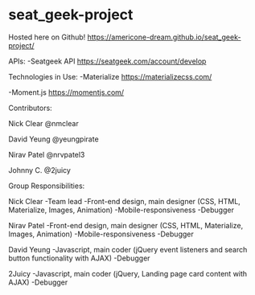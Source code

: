 # seat_geek-project
Hosted here on Github!
https://americone-dream.github.io/seat_geek-project/

APIs:
-Seatgeek API
https://seatgeek.com/account/develop

Technologies in Use:
-Materialize
https://materializecss.com/

-Moment.js
https://momentjs.com/

Contributors:

Nick Clear
@nmclear

David Yeung
@yeungpirate

Nirav Patel
@nrvpatel3

Johnny C.
@2juicy


Group Responsibilities:

Nick Clear
-Team lead
-Front-end design, main designer (CSS, HTML, Materialize, Images, Animation)
-Mobile-responsiveness
-Debugger

Nirav Patel
-Front-end design, main designer (CSS, HTML, Materialize, Images, Animation)
-Mobile-responsiveness
-Debugger

David Yeung
-Javascript, main coder (jQuery event listeners and search button functionality with AJAX)
-Debugger

2Juicy
-Javascript, main coder (jQuery, Landing page card content with AJAX)
-Debugger
